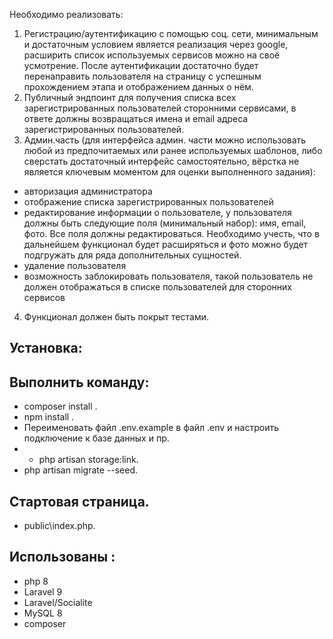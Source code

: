 Необходимо реализовать:
1. Регистрацию/аутентификацию с помощью соц. сети, минимальным и
   достаточным условием является реализация через google, расширить
   список используемых сервисов можно на своё усмотрение. После
   аутентификации достаточно будет перенаправить пользователя на страницу
   с успешным прохождением этапа и отображением данных о нём.
2. Публичный эндпоинт для получения списка всех зарегистрированных
   пользователей сторонними сервисами, в ответе должны возвращаться
   имена и email адреса зарегистрированных пользователей.
3. Админ.часть (для интерфейса админ. части можно использовать любой
   из предпочитаемых или ранее используемых шаблонов, либо сверстать
   достаточный интерфейс самостоятельно, вёрстка не является ключевым
   моментом для оценки выполненного задания):
- авторизация администратора
- отображение списка зарегистрированных пользователей
- редактирование информации о пользователе, у пользователя должны быть
  следующие поля (минимальный набор): имя, email, фото. Все поля должны
  редактироваться. Необходимо учесть, что в дальнейшем функционал будет
  расширяться и фото можно будет подгружать для ряда дополнительных
  сущностей.
- удаление пользователя
- возможность заблокировать пользователя, такой пользователь не должен
  отображаться в списке пользователей для сторонних сервисов
4. Функционал должен быть покрыт тестами.


## Установка:
## Выполнить команду:
- composer install .
- npm install .
- Переименовать файл .env.example в файл .env и настроить подключение к базе данных и пр.
- - php artisan storage:link.
- php artisan migrate --seed.

## Стартовая страница.
- public\index.php.

## Использованы :
- php 8
- Laravel 9
- Laravel/Socialite
- MySQL 8
- composer
